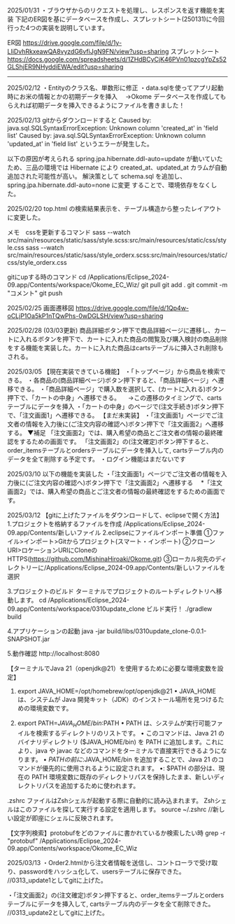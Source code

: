 2025/01/31
・ブラウザからのリクエストを処理し、レスポンスを返す機能を実装
下記のER図を基にデータベースを作成し、スプレットシート(250131)に今回行った4つの実装を説明しています。

ER図
https://drive.google.com/file/d/1y-LIiDvhRkxeawQA8vyzdG6vfiJgN9FN/view?usp=sharing
スプレットシート
https://docs.google.com/spreadsheets/d/1ZHdBCyCjK46PVn01pzcgYpZs52GLShjER9NHyddiEWA/edit?usp=sharing

------
2025/02/12
・Entityのクラス名、単数形に修正
・data.sqlを使ってアプリ起動時にお米の情報とかの初期データを挿入
　->Okome データベースを作成してもらえれば初期データを挿入できるようにファイルを書きました！

2025/02/13
gitからダウンロードすると
Caused by: java.sql.SQLSyntaxErrorException: Unknown column 'created_at' in 'field list'
Caused by: java.sql.SQLSyntaxErrorException: Unknown column 'updated_at' in 'field list'
というエラーが発生した。

以下の原因が考えられる
spring.jpa.hibernate.ddl-auto=update が動いていたため、三品の環境では Hibernate により created_at、updated_at カラムが自動追加された可能性が高い。
解決策として schema.sql を追加し、spring.jpa.hibernate.ddl-auto=none に変更 することで、環境依存をなくした。

2025/02/20 
top.html の検索結果表示を、テーブル構造から整ったレイアウトに変更した。




メモ　cssを更新するコマンド 
 sass --watch src/main/resources/static/sass/style.scss:src/main/resources/static/css/style.css
 sass --watch src/main/resources/static/sass/style_orderx.scss:src/main/resources/static/css/style_orderx.css


 gitにupする時のコマンド
 cd /Applications/Eclipse_2024-09.app/Contents/workspace/Okome_EC_Wiz/
 git pull
 git add .
 git commit -m "コメント"
 git push

2025/02/25
画面遷移図
https://drive.google.com/file/d/1Qp4w-oCLjP1Oa5kP1nTQwPhs-0wDGLSH/view?usp=sharing


2025/02/28 (03/03更新)
商品詳細ボタン押下で商品詳細ベージに遷移し、カートに入れるボタンを押下で、カートに入れた商品の閲覧及び購入検討の商品削除をする機能を実装した。カートに入れた商品はcartsテーブルに挿入され削除もされる。

2025/03/05
【現在実装できている機能】
・「トップページ」から商品を検索できる。
・各商品の(商品詳細ページ)ボタン押下すると、「商品詳細ページ」へ遷移できる。
・「商品詳細ページ」で購入数を選択して、(カートに入れる)ボタン押下で、「カートの中身」へ遷移できる。
　->この遷移のタイミングで、cartsテーブルにデータを挿入
・「カートの中身」のページで(注文手続き)ボタン押下で、「注文画面1」へ遷移できる。
【まだ未実装】
・「注文画面1」ページでご注文者の情報を入力後に(ご注文内容の確認へ)ボタン押下で「注文画面2」へ遷移する。
 ▼補足
「注文画面2」では、購入希望の商品とご注文者の情報の最終確認をするための画面です。
「注文画面2」の(注文確定)ボタン押下すると、order_itemsテーブルとordersテーブルにデータを挿入して,
 cartsテーブル内のデータを全て削除する予定です。
・ログイン機能はまだないです

2025/03/10
以下の機能を実装した
・「注文画面1」ページでご注文者の情報を入力後に(ご注文内容の確認へ)ボタン押下で「注文画面2」へ遷移する
　*「注文画面2」では、購入希望の商品とご注文者の情報の最終確認をするための画面です。

2025/03/12
【gitに上げたファイルをダウンロードして、eclipseで開く方法】
1.プロジェクトを格納するファイルを作成
/Applications/Eclipse_2024-09.app/Contents/新しいファイル
2.eclipseにファイルインポート準備
①ファイル>インポート>Gitからプロジェクト(スマート・インポート)
②クローンURI>ロケーションURIにCloneのHTTPS(https://github.com/MishinaHiroaki/Okome.git)
③ローカル宛先のディレクトリーに/Applications/Eclipse_2024-09.app/Contents/新しいファイルを選択

3.プロジェクトのビルド
ターミナルでプロジェクトのルートディレクトリへ移動します。
cd /Applications/Eclipse_2024-09.app/Contents/workspace/0310update_clone
ビルド実行！
./gradlew build

4.アプリケーションの起動
java -jar build/libs/0310update_clone-0.0.1-SNAPSHOT.jar

5.動作確認
http://localhost:8080

【ターミナルでJava 21（openjdk@21）を使用するために必要な環境変数を設定】
1. export JAVA_HOME=/opt/homebrew/opt/openjdk@21
•	JAVA_HOME は、システムが Java 開発キット（JDK）のインストール場所を見つけるための環境変数です。

2. export PATH=$JAVA_HOME/bin:$PATH
•	PATH は、システムが実行可能ファイルを検索するディレクトリのリストです。
•	このコマンドは、Java 21 のバイナリディレクトリ ($JAVA_HOME/bin) を PATH に追加します。これにより、java や javac などのコマンドをターミナルで直接実行できるようになります。
•	$PATH の前に :$JAVA_HOME/bin を追加することで、Java 21 のコマンドが優先的に使用されるように設定されます。
•: $PATH の部分は、現在の PATH 環境変数に既存のディレクトリパスを保持したまま、新しいディレクトリパスを追加するために使われます。

.zshrc ファイルはZshシェルが起動する際に自動的に読み込まれます。
Zshシェルはこのファイルを探して実行する設定を適用します。
source ~/.zshrc //新しい設定が即座にシェルに反映されます。


【文字列検索】protobufをどのファイルに書かれているか検索したい時
grep -r "protobuf" /Applications/Eclipse_2024-09.app/Contents/workspace/Okome_EC_Wiz


2025/03/13
・Order2.htmlから注文者情報を送信し、コントローラで受け取り、passwordをハッシュ化して、usersテーブルに保存できた。
//0313_update1としてgitに上げた。

・「注文画面2」の(注文確定)ボタン押下すると、order_itemsテーブルとordersテーブルにデータを挿入して,
 cartsテーブル内のデータを全て削除できた。
//0313_update2としてgitに上げた。
